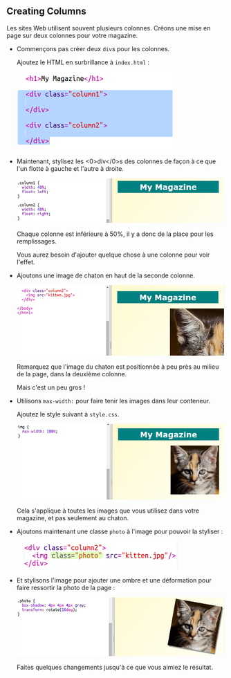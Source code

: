 ## Creating Columns

Les sites Web utilisent souvent plusieurs colonnes. Créons une mise en page sur deux colonnes pour votre magazine.

+ Commençons pas créer deux `div`s pour les colonnes.
    
    Ajoutez le HTML en surbrillance à `index.html` :
    
    ![screenshot](images/magazine-columns.png)

+ Maintenant, stylisez les <0>div</0>s des colonnes de façon à ce que l'un flotte à gauche et l'autre à droite.
    
    ![screenshot](images/magazine-columns-style.png)
    
    Chaque colonne est inférieure à 50%, il y a donc de la place pour les remplissages.
    
    Vous aurez besoin d'ajouter quelque chose à une colonne pour voir l'effet.

+ Ajoutons une image de chaton en haut de la seconde colonne.
    
    ![screenshot](images/magazine-kitten.png)
    
    Remarquez que l'image du chaton est positionnée à peu près au milieu de la page, dans la deuxième colonne.
    
    Mais c'est un peu gros !

+ Utilisons `max-width:` pour faire tenir les images dans leur conteneur.
    
    Ajoutez le style suivant à `style.css`.
    
    ![screenshot](images/magazine-img-width.png)
    
    Cela s'applique à toutes les images que vous utilisez dans votre magazine, et pas seulement au chaton.

+ Ajoutons maintenant une classe `photo` à l'image pour pouvoir la styliser :
    
    ![screenshot](images/magazine-photo.png)

+ Et stylisons l'image pour ajouter une ombre et une déformation pour faire ressortir la photo de la page :
    
    ![screenshot](images/magazine-photo-style.png)
    
    Faites quelques changements jusqu'à ce que vous aimiez le résultat.